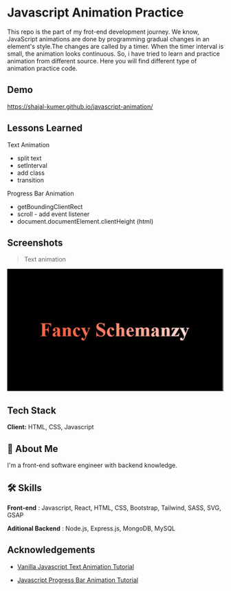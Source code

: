 # Javascript Animation Practice

This repo is the part of my frot-end development journey. We know, JavaScript animations are done by programming gradual changes in an element's style.The changes are called by a timer. When the timer interval is small, the animation looks continuous. So, i have tried to learn and practice animation from different source. Here you will find different type of animation practice code.

## Demo

https://shajal-kumer.github.io/javascript-animation/

## Lessons Learned

Text Animation

-   split text
-   setInterval
-   add class
-   transition

Progress Bar Animation

-   getBoundingClientRect
-   scroll - add event listener
-   document.documentElement.clientHeight (html)

## Screenshots

> Text animation

![Car Ride](text-animation/text-animation.png)

## Tech Stack

**Client:** HTML, CSS, Javascript

## 🚀 About Me

I'm a front-end software engineer with backend knowledge.

## 🛠 Skills

**Front-end** : Javascript, React, HTML, CSS, Bootstrap, Tailwind, SASS, SVG, GSAP

**Aditional Backend** : Node.js, Express.js, MongoDB, MySQL

## Acknowledgements

-   [Vanilla Javascript Text Animation Tutorial](https://www.youtube.com/watch?v=GUEB9FogoP8&list=PLDyQo7g0_nsXEOxGlAgccV8fu-cHZnI5B&index=8)

-   [Javascript Progress Bar Animation Tutorial](https://www.youtube.com/watch?v=mJ_SfLJKVs8)
